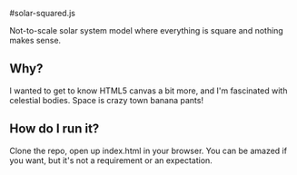 #solar-squared.js

Not-to-scale solar system model where everything is square and nothing makes sense.


## Why?
I wanted to get to know HTML5 canvas a bit more, and I'm fascinated with celestial bodies. Space is crazy town banana pants!

## How do I run it?
Clone the repo, open up index.html in your browser. You can be amazed if you want, but it's not a requirement or an expectation.